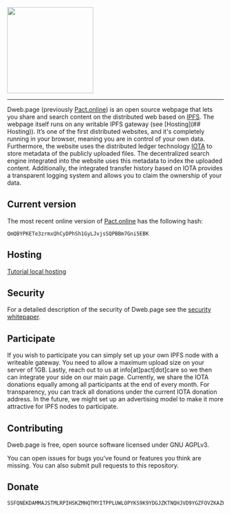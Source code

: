 <img src="https://pact.online/dist/img/dweb_whitebackground.png" width="200">

---

Dweb.page (previously [Pact.online](http://www.pact.online)) is an open source webpage that lets you share and search content on the distributed web based on [IPFS](https://ipfs.io/). The webpage itself runs on any writable IPFS gateway (see [Hosting](## Hosting)). It’s one of the first distributed websites, and it's completely running in your browser, meaning you are in control of your own data.  Furthermore, the website uses the distributed ledger technology [IOTA](https://www.iota.org/) to store metadata of the publicly uploaded files. The decentralized search engine integrated into the website uses this metadata to index the uploaded content. Additionally, the integrated transfer history based on IOTA provides a transparent logging system and allows you to claim the ownership of your data.

## Current version
The most recent online version of [Pact.online](http://www.pact.online) has the following hash:
```
QmQBYPKETe3zrmxQhCyDPhSh1GyLJvjsSQPBBm7Gni5EBK
```
## Hosting

[Tutorial local hosting](https://blog.florence.chat/tutorial-how-to-host-your-own-file-transfer-service-on-your-pc-22698c9d6362)

## Security
For a detailed description of the security of Dweb.page see the [security whitepaper](https://github.com/PACTCare/Pact.online/blob/master/Pact%20Secuirty%20Whitepaper_V0.11.pdf).

## Participate
If you wish to participate you can simply set up your own IPFS node with a writeable gateway. You need to allow a maximum upload size on your server of 1GB. Lastly, reach out to us at info[at]pact[dot]care so we then can integrate your side on our main page. Currently, we share the IOTA donations equally among all participants at the end of every month. For transparency, you can track all donations under the current IOTA donation address. In the future, we might set up an advertising model to make it more attractive for IPFS nodes to participate.

## Contributing
Dweb.page is free, open source software licensed under GNU AGPLv3.

You can open issues for bugs you've found or features you think are missing. You can also submit pull requests to this repository.

## Donate
```
SSFQNEKDAMMAJSTMLRPIHSKZMHQTMYITPPLUWLOPYKS9K9YDGJZKTNQHJVD9YGZFOVZKAZHDIDMFWJGUYFZOTSAS9C
```
